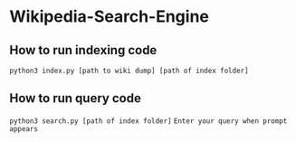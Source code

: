 # Wikipedia-Search-Engine

## How to run indexing code
`python3 index.py [path to wiki dump] [path of index folder]`
## How to run query code
`python3 search.py [path of index folder]`
`Enter your query when prompt appears`